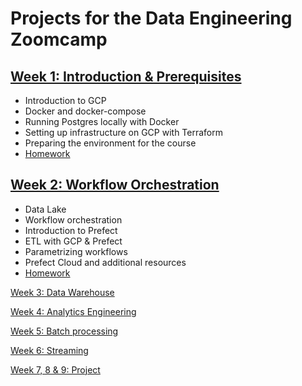 # Projects for the Data Engineering Zoomcamp

## [Week 1: Introduction & Prerequisites](/week1)

* Introduction to GCP
* Docker and docker-compose
* Running Postgres locally with Docker
* Setting up infrastructure on GCP with Terraform
* Preparing the environment for the course
* [Homework](https://github.com/mary435/data-engineering-zoomcamp/blob/a0b03e35d8d9dc2c7ee23ddff02194287d86eacc/cohorts/2023/week_1_docker_sql/homework.md)        

## [Week 2: Workflow Orchestration](/week2)

* Data Lake
* Workflow orchestration
* Introduction to Prefect
* ETL with GCP & Prefect
* Parametrizing workflows
* Prefect Cloud and additional resources
* [Homework](https://github.com/mary435/data-engineering-zoomcamp/blob/60cb9610c39085d2c0e69f08af77b586d37d894e/cohorts/2023/week_2_workflow_orchestration/homework.md)  

[Week 3: Data Warehouse](.) 

[Week 4: Analytics Engineering](.) 

[Week 5: Batch processing](.) 

[Week 6: Streaming](.)  

[Week 7, 8 & 9: Project](.)  

